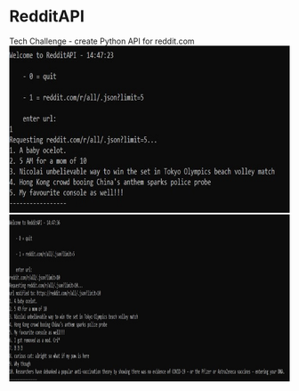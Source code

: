# RedditAPI
Tech Challenge - create Python API for reddit.com
<a href="https://github.com/IanEarnest/RedditAPI/blob/main/Pictures/RedditAPI%201.jpg"><img src="https://github.com/IanEarnest/RedditAPI/blob/main/Pictures/RedditAPI%201.jpg" height="300"></a>
<a href="https://github.com/IanEarnest/RedditAPI/blob/main/Pictures/RedditAPI%20url.jpg"><img src="https://github.com/IanEarnest/RedditAPI/blob/main/Pictures/RedditAPI%20url.jpg" height="300"></a>
